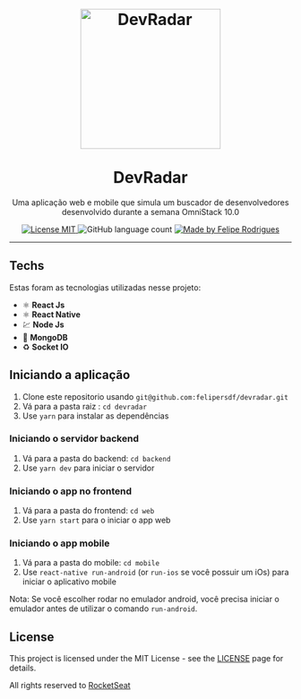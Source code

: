 <h1 align="center">
<br>
  <img src="https://github.com/Rocketseat/semana-omnistack-10/raw/master/.github/devradar.svg?sanitize=true" alt="DevRadar" width="250">
<br>
<br>
DevRadar
</h1>

<p align="center"> Uma aplicação web e mobile que simula um buscador de desenvolvedores  desenvolvido durante a semana OmniStack 10.0
</p>

<p align="center">
  <a href="https://opensource.org/licenses/MIT">
    <img src="https://img.shields.io/badge/License-MIT-blue.svg" alt="License MIT">
  </a>

  <img alt="GitHub language count" src="https://img.shields.io/github/languages/count/felipersdf/GoStack?">

  <a href="https://github.com/felipersdf">
    <img alt="Made by Felipe Rodrigues" src="https://img.shields.io/badge/made%20by-Felipe Rodrigues-%2304D361">
  </a>
</p>

<hr />

## Techs

Estas foram as tecnologias utilizadas nesse projeto:

- ⚛️ **React Js** 
- ⚛️ **React Native** 
- 💹 **Node Js** 
- 📄 **MongoDB** 
- ♻️ **Socket IO** 

## Iniciando a aplicação

1. Clone este repositorio usando `git@github.com:felipersdf/devradar.git`
2. Vá para a pasta raiz : `cd devradar`<br />
3. Use `yarn` para instalar as dependências<br />

### Iniciando o servidor backend

1. Vá para a pasta do backend: `cd backend` <br>
2. Use `yarn dev` para iniciar o servidor

### Iniciando o app no frontend

1. Vá para a pasta do frontend: `cd web`
2. Use `yarn start` para o iniciar o app web

### Iniciando o app mobile

1. Vá para a pasta do mobile: `cd mobile`
2. Use `react-native run-android` (or `run-ios` se você possuir um iOs) para iniciar o aplicativo mobile

Nota: Se você escolher rodar no emulador android, você precisa iniciar o emulador antes de utilizar o comando `run-android`.


## License

This project is licensed under the MIT License - see the [LICENSE](https://opensource.org/licenses/MIT) page for details.

All rights reserved to [RocketSeat](www.rocketseta.com.br)